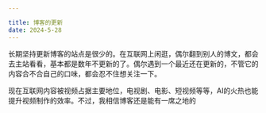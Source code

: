 ```yaml
---

title: 博客的更新
date: 2024-5-28
---
```


长期坚持更新博客的站点是很少的。在互联网上闲逛，偶尔翻到别人的博文，都会去主站看看，基本都是数年不更新的了。偶尔遇到一个最近还在更新的，不管它的内容合不合自己的口味，都会忍不住想关注一下。

现在互联网内容被视频占据主要地位，电视剧、电影、短视频等等，AI的火热也能提升视频制作的效率。不过，我相信博客还是能有一席之地的